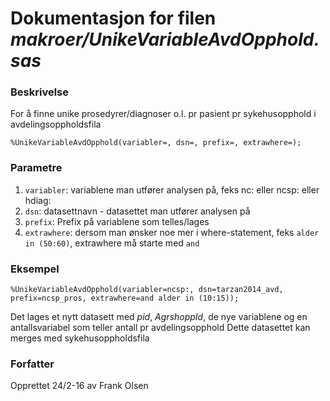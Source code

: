 
# Dokumentasjon for filen *makroer/UnikeVariableAvdOpphold.sas*

### Beskrivelse
For å finne unike prosedyrer/diagnoser o.l. pr pasient pr sykehusopphold i avdelingsoppholdsfila
```
%UnikeVariableAvdOpphold(variabler=, dsn=, prefix=, extrawhere=);
```

### Parametre

1. `variabler`: variablene man utfører analysen på, feks nc: eller ncsp: eller hdiag:
2. `dsn`: datasettnavn - datasettet man utfører analysen på
3. `prefix`: Prefix på variablene som telles/lages
4. `extrawhere`: dersom man ønsker noe mer i where-statement, feks `alder in (50:60)`, extrawhere må starte med `and`

### Eksempel

```
%UnikeVariableAvdOpphold(variabler=ncsp:, dsn=tarzan2014_avd, prefix=ncsp_pros, extrawhere=and alder in (10:15));
```

Det lages et nytt datasett med *pid*, *AgrshoppId*, de nye variablene og en antallsvariabel som teller antall pr avdelingsopphold
Dette datasettet kan merges med sykehusoppholdsfila

### Forfatter

Opprettet 24/2-16 av Frank Olsen

